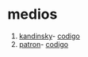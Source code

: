 # medios
1. [kandinsky](https://grb10.github.io/medios/kandinsky)- [codigo](https://github.com/GRB10/medios/blob/master/kandinsky/kandinsky.js)
2. [patron](https://grb10.github.io/medios/patron_1)- [codigo](https://github.com/GRB10/medios/blob/master/patron_1/patron.js)
